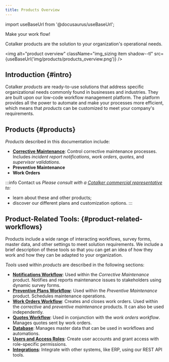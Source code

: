 ```yaml
---
title: Products Overview
---
```


import useBaseUrl from '@docusaurus/useBaseUrl'; 

<span className="align-center text-center hero__title">Make your work flow!</span>

<span className="align-center text-center hero__subtitle">Cotalker products are the solution to your organization's operational needs.</span>
<br/>

<img alt="product overview" className="img_sizing item shadow--tl" src={useBaseUrl('img/products/products_overview.png')} />
<br/>

## Introduction {#intro}

Cotalker _products_ are ready-to-use solutions that address specific organizational needs commonly found in businesses and industries. They are built upon our low-code workflow management platform. The platform provides all the power to automate and make your processes more efficient, which means that _products_ can be customized to meet your company's requirements. 

## Products {#products}

_Products_ described in this documentation include:
- [**Corrective Maintenance**](/docs/products/corrective_maintenance/cm_overview): Control corrective maintenance processes. Includes _incident report notifications_, _work orders_, _quotes_, and _supervisor validations_.
- **Preventive Maintenance**
- **Work Orders**

:::info Contact us
_Please consult with a [Cotalker commercial representative](/docs/support/commercial) to:_
- learn about these and other products;
- discover our different plans and customization options.
:::

## Product-Related Tools: {#product-related-workflows}
Products include a wide range of interacting workflows, survey forms, master data, and other settings to meet solution requirements. We include a brief description of these tools so that you can get an idea of how they work and how they can be adapted to your organization.  

_Tools_ used within _products_ are described in the following sections:

- [**Notifications Workflow**](/docs/products/workflows/notifications/overview): Used within the _Corrective Maintenance_ product. Notifies and reports maintenance issues to stakeholders using dynamic survey forms.
- [**Preventive Plans Workflow**](/docs/products/workflows/preventive_plans/overview): Used within the _Preventive Maintenance_ product. Schedules maintenance operations.
- [**Work Orders Workflow**](/docs/products/workflows/work_orders/overview): Creates and closes work orders. Used within the _corrective_ and _preventive maintenance_ products. It can also be used independently.
- [**Quotes Workflow**](/docs/products/workflows/budget_management/overview): Used in conjunction with the _work orders workflow_. Manages quotes sent by work orders.
- [**Database**](/docs/products/master_data): Manages master data that can be used in workflows and automations.
- [**Users and Access Roles**](/docs/products/users): Create user accounts and grant access with role-specific permissions.
- [**Integrations**](/docs/products/integrations): Integrate with other systems, like ERP, using our REST API tools.
